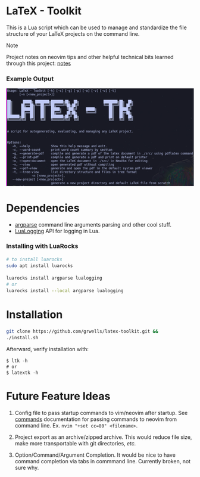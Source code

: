 # LaTeX - Toolkit

This is a Lua script which can be used to manage and standardize the file structure of your LaTeX projects on the command line.

>[!note]
> Project notes on neovim tips and other helpful technical bits learned through this project: [notes](./project/notes.md)

### Example Output

![help options](images/help_output.png)

# Dependencies
- [argparse](https://luarocks.org/modules/argparse/argparse) command line arguments parsing and other cool stuff.
- [LuaLogging](https://lunarmodules.github.io/lualogging/) API for logging in Lua.

### Installing with LuaRocks

```bash
# to install luarocks
sudo apt install luarocks 

luarocks install argparse lualogging
# or 
luarocks install --local argparse lualogging
```

# Installation

```bash
git clone https://github.com/grwells/latex-toolkit.git &&
./install.sh
```

Afterward, verify installation with:

```
$ ltk -h
# or
$ latextk -h
```

# Future Feature Ideas
1. Config file to pass startup commands to vim/neovim after startup. See [commands](https://neovim.io/doc/user/starting.html) documentation for passing commands to neovim from command line. Ex. `nvim "+set cc=80" <filename>`.

2. Project export as an archive/zipped archive. This would reduce file size, make more transportable with git directories, _etc._

3. Option/Command/Argument Completion. It would be nice to have command completion via tabs in commmand line. Currently broken, not sure why.

